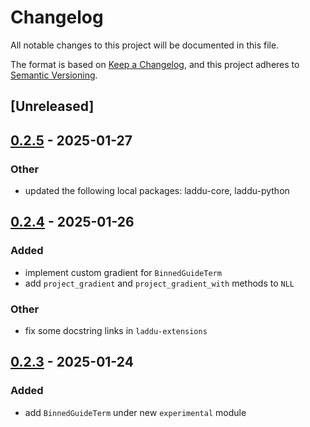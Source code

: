 # Changelog

All notable changes to this project will be documented in this file.

The format is based on [Keep a Changelog](https://keepachangelog.com/en/1.0.0/),
and this project adheres to [Semantic Versioning](https://semver.org/spec/v2.0.0.html).

## [Unreleased]

## [0.2.5](https://github.com/denehoffman/laddu/compare/laddu-extensions-v0.2.4...laddu-extensions-v0.2.5) - 2025-01-27

### Other

- updated the following local packages: laddu-core, laddu-python

## [0.2.4](https://github.com/denehoffman/laddu/compare/laddu-extensions-v0.2.3...laddu-extensions-v0.2.4) - 2025-01-26

### Added

- implement custom gradient for `BinnedGuideTerm`
- add `project_gradient` and `project_gradient_with` methods to `NLL`

### Other

- fix some docstring links in `laddu-extensions`

## [0.2.3](https://github.com/denehoffman/laddu/compare/laddu-extensions-v0.2.2...laddu-extensions-v0.2.3) - 2025-01-24

### Added

- add `BinnedGuideTerm` under new `experimental` module
